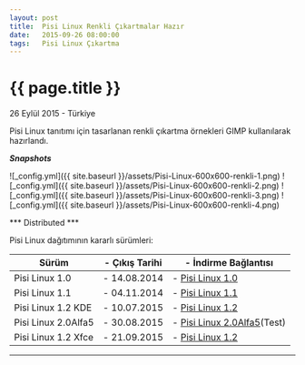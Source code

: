 ```yaml
---
layout: post
title:  Pisi Linux Renkli Çıkartmalar Hazır
date:   2015-09-26 08:00:00
tags:   Pisi Linux Çıkartma
---
```


{{ page.title }}
================

<p class="meta">26 Eylül 2015 - Türkiye</p>

Pisi Linux tanıtımı için tasarlanan renkli çıkartma örnekleri GIMP kullanılarak hazırlandı. 

***Snapshots***

![_config.yml]({{ site.baseurl }}/assets/Pisi-Linux-600x600-renkli-1.png)
![_config.yml]({{ site.baseurl }}/assets/Pisi-Linux-600x600-renkli-2.png)
![_config.yml]({{ site.baseurl }}/assets/Pisi-Linux-600x600-renkli-3.png)
![_config.yml]({{ site.baseurl }}/assets/Pisi-Linux-600x600-renkli-4.png)

*** Distributed ***

Pisi Linux dağıtımının kararlı sürümleri:

| Sürüm                  |- Çıkış Tarihi |- İndirme Bağlantısı |
|------------------------|---------------|---------------------|
| Pisi Linux 1.0         |- 14.08.2014   |- [Pisi Linux 1.0](https://sourceforge.net/projects/pisilinux/files/1.0/)|
| Pisi Linux 1.1         |- 04.11.2014   |- [Pisi Linux 1.1](https://sourceforge.net/projects/pisilinux/files/1.1/)|
| Pisi Linux 1.2 KDE     |- 10.07.2015   |- [Pisi Linux 1.2](https://sourceforge.net/projects/pisilinux/files/1.2/)|
| Pisi Linux 2.0Alfa5    |- 30.08.2015   |- [Pisi Linux 2.0Alfa5](https://openload.co/f/vuimrNgPjSE/Pisi-Linux-2.0-Alfa5-KDE5-KaraKedi-x86_64.iso)(Test)
| Pisi Linux 1.2 Xfce    |- 21.09.2015   |- [Pisi Linux 1.2](https://openload.co/f/R6JeYpGW3BM/Pisi-Linux-1.2-XFCE-x86_64.iso)|


---